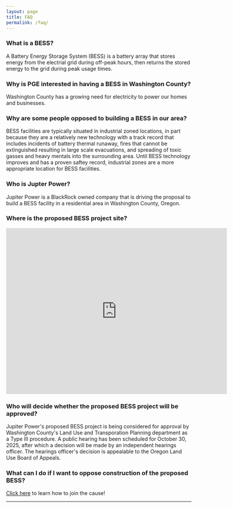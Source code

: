 ```yaml
---
layout: page
title: FAQ
permalink: /faq/
---
```


### What is a BESS?

A Battery Energy Storage System (BESS) is a battery array that stores energy from the electrial grid during off-peak hours, then returns the stored energy to the grid during peak usage times.

### Why is PGE interested in having a BESS in Washington County?

Washington County has a growing need for electricity to power our homes and businesses.

### Why are some people opposed to building a BESS in our area?

BESS facilities are typically situated in industrial zoned locations, in part because they are a relatively new technology with a track record that includes incidents of battery thermal runaway, fires that cannot be extinguished resulting in large scale evacuations, and spreading of toxic gasses and heavy mentals into the surrounding area.  Until BESS technology improves and has a proven saftey record, industrial zones are a more appropriate location for BESS facilities.

### Who is Jupter Power?

Jupiter Power is a BlackRock owned company that is driving the proposal to build a BESS facility in a residential area in Washington County, Oregon.

### Where is the proposed BESS project site?

<iframe src="https://www.google.com/maps/embed?pb=!1m18!1m12!1m3!1d7899.935927904837!2d-122.89715986531435!3d45.56945055262311!2m3!1f0!2f0!3f0!3m2!1i1024!2i768!4f13.1!3m3!1m2!1s0x549505c524b1ac39%3A0x22395b22fcbebde4!2s21435%20NW%20West%20Union%20Rd%2C%20Hillsboro%2C%20OR%2097124!5e0!3m2!1sen!2sus!4v1760162960604!5m2!1sen!2sus" width="600" height="450" style="border:0;" allowfullscreen="" loading="lazy" referrerpolicy="no-referrer-when-downgrade"></iframe>

### Who will decide whether the proposed BESS project will be approved?

Jupiter Power's proposed BESS project is being considered for approval by Washington County's Land Use and Transporation Planning department as a Type III procedure.  A public hearing has been scheduled for October 30, 2025, after which a decision will be made by an independent hearings officer.  The hearings officer's decision is appealable to the Oregon Land Use Board of Appeals.

### What can I do if I want to oppose construction of the proposed BESS?

[<u>Click here</u>](../index#what-can-i-do-about-it) to learn how to join the cause!

---